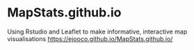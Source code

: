 # MapStats.github.io
Using Rstudio and Leaflet to make informative, interactive map visualisations
https://ejooco.github.io/MapStats.github.io/
